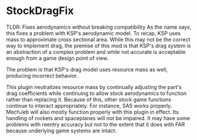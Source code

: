 StockDragFix
============
TLDR: Fixes aerodynamics without breaking compatibility
As the name says, this fixes a problem with KSP's aerodynamic model. To recap, KSP uses mass to approximate cross sectional 
area. While this may not be the correct way to implement drag, the premise of this mod is that KSP's drag system is an 
abstraction of a complex problem and while not accurate is acceptable enough from a game design point of view.

The problem is that KSP's drag model uses resource mass as well, producing incorrect behavior.

This plugin neutralizes resource mass by continually adjusting the part's drag coefficients while continuing to allow stock
aerodynamics to function rather than replacing it. Because of this, other stock game functions continue to interact 
appropriately. For instance, SAS works properly. MechJeb will also mostly function properly with this plugin in effect.
Its handling of rockets and spaceplanes will not be impaired. It may have some problems with reentry accuracy but
not to the extent that it does with FAR because underlying game systems are intact.
